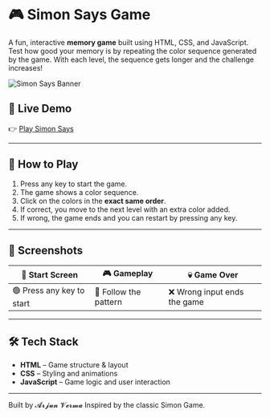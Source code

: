 # 🎮 Simon Says Game

A fun, interactive **memory game** built using HTML, CSS, and JavaScript. Test how good your memory is by repeating the color sequence generated by the game. With each level, the sequence gets longer and the challenge increases!

![Simon Says Banner](./assets/simon-banner.png)

## 🔗 Live Demo

👉 [Play Simon Says](https://arjunverma04.github.io/Simon-Says-Game/)

---

## 🧠 How to Play

1. Press any key to start the game.
2. The game shows a color sequence.
3. Click on the colors in the **exact same order**.
4. If correct, you move to the next level with an extra color added.
5. If wrong, the game ends and you can restart by pressing any key.

---

## 📸 Screenshots

| 🚀 Start Screen | 🎮 Gameplay | 💀 Game Over |
|----------------|-------------|--------------|
| 🟢 Press any key to start | 🔁 Follow the pattern | ❌ Wrong input ends the game |


---

## 🛠️ Tech Stack

- **HTML** – Game structure & layout
- **CSS** – Styling and animations
- **JavaScript** – Game logic and user interaction

---

Built by 𝓐𝓻𝓳𝓾𝓷 𝓥𝓮𝓻𝓶𝓪
Inspired by the classic Simon Game.

